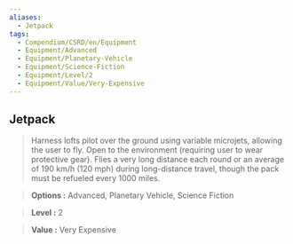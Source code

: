 ```yaml
---
aliases:
  - Jetpack
tags:
  - Compendium/CSRD/en/Equipment
  - Equipment/Advanced
  - Equipment/Planetary-Vehicle
  - Equipment/Science-Fiction
  - Equipment/Level/2
  - Equipment/Value/Very-Expensive
---
```

    
      
## Jetpack      
      
>Harness lofts pilot over the ground using variable microjets, allowing the user to fly. Open to the environment (requiring user to wear protective gear). Flies a very long distance each round or an average of 190 km/h (120 mph) during long-distance travel, though the pack must be refueled every 1000 miles.      
> **Options :** Advanced, Planetary Vehicle, Science Fiction      
> **Level :** 2      
> **Value :** Very Expensive